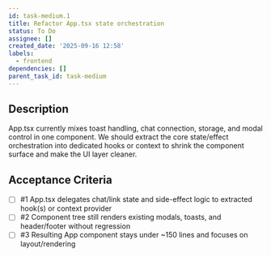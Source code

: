 ```yaml
---
id: task-medium.1
title: Refactor App.tsx state orchestration
status: To Do
assignee: []
created_date: '2025-09-16 12:58'
labels:
  - frontend
dependencies: []
parent_task_id: task-medium
---
```


## Description

App.tsx currently mixes toast handling, chat connection, storage, and modal control in one component. We should extract the core state/effect orchestration into dedicated hooks or context to shrink the component surface and make the UI layer cleaner.

## Acceptance Criteria
<!-- AC:BEGIN -->
- [ ] #1 App.tsx delegates chat/link state and side-effect logic to extracted hook(s) or context provider
- [ ] #2 Component tree still renders existing modals, toasts, and header/footer without regression
- [ ] #3 Resulting App component stays under ~150 lines and focuses on layout/rendering
<!-- AC:END -->
